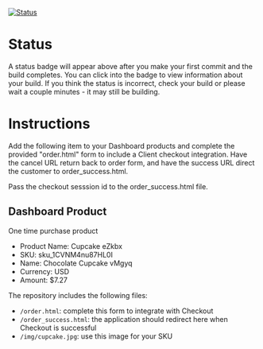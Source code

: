 [![Status](https://img.shields.io/badge/status-NO%20COMMIT-blue.svg)](https://github.com/lorence-crowdbotics/bakery_scaffold_RH7XZN7bwqmzYQDo)

# Status

A status badge will appear above after you make your first commit and the build completes. You can click into the badge to view information about your build. If you think the status is incorrect, check your build or please wait a couple minutes - it may still be building.

# Instructions

Add the following item to your Dashboard products and complete the provided "order.html" form to include a Client checkout integration. Have the cancel URL return back to order form, and have the success URL direct the customer to order_success.html.

Pass the checkout sesssion id to the order_success.html file.

## Dashboard Product
One time purchase product
* Product Name: Cupcake eZkbx
* SKU: sku_1CVNM4nu87HL0I
* Name: Chocolate Cupcake vMgyq
* Currency: USD
* Amount: $7.27

The repository includes the following files:
* `/order.html`: complete this form to integrate with Checkout
* `/order_success.html`: the application should redirect here when Checkout is successful
* `/img/cupcake.jpg`: use this image for your SKU
